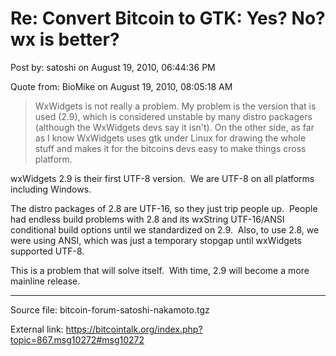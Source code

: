 # Re: Convert Bitcoin to GTK: Yes? No? wx is better?

Post by: satoshi on August 19, 2010, 06:44:36 PM

Quote from: BioMike on August 19, 2010, 08:05:18 AM

> WxWidgets is not really a problem. My problem is the version that is used (2.9), which is considered unstable by many distro packagers (although the WxWidgets devs say it isn't). On the other side, as far as I know WxWidgets uses gtk under Linux for drawing the whole stuff and makes it for the bitcoins devs easy to make things cross platform.

wxWidgets 2.9 is their first UTF-8 version. &nbsp;We are UTF-8 on all platforms including Windows.

The distro packages of 2.8 are UTF-16, so they just trip people up. &nbsp;People had endless build problems with 2.8 and its wxString UTF-16/ANSI conditional build options until we standardized on 2.9. &nbsp;Also, to use 2.8, we were using ANSI, which was just a temporary stopgap until wxWidgets supported UTF-8.

This is a problem that will solve itself. &nbsp;With time, 2.9 will become a more mainline release.

---

Source file: bitcoin-forum-satoshi-nakamoto.tgz

External link: https://bitcointalk.org/index.php?topic=867.msg10272#msg10272

